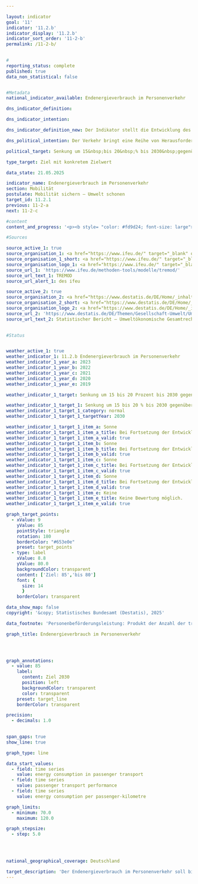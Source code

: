 ```yaml
---

layout: indicator        
goal: '11'        
indicator: '11.2.b'        
indicator_display: '11.2.b'        
indicator_sort_order: '11-2-b'        
permalink: /11-2-b/        
        

#
reporting_status: complete        
published: true        
data_non_statistical: false        


#Metadata        
national_indicator_available: Endenergieverbrauch im Personenverkehr        

dns_indicator_definition:         

dns_indicator_intention:         

dns_indicator_definition_new: Der Indikator stellt die Entwicklung des Endenergieverbrauchs durch die Beförderung von Personen mit der Bahn, im Luft- und Straßenverkehr (öffentlicher und Individualverkehr) im Inland im Vergleich zum Basisjahr 2015&nbsp;dar.        

dns_political_intention: Der Verkehr bringt eine Reihe von Herausforderungen mit sich. So beeinträchtigen etwa Lärm und Luftschadstoffe die Lebensqualität insbesondere in Städten und verkehrsbedingte Emissionen tragen zum Klimawandel bei. Der Ausstoß von schädlichen Treibhausgasen (THG) steht im Zusammenhang mit der im Verkehr verbrauchten Energie.        

political_target: Senkung um 15&nbsp;bis 20&nbsp;% bis 2030&nbsp;gegenüber 2015        

type_target: Ziel mit konkretem Zielwert        

data_state: 21.05.2025        

indicator_name: Endenergieverbrauch im Personenverkehr        
section: Mobilität        
postulate: Mobilität sichern – Umwelt schonen        
target_id: 11.2.1        
previous: 11-2-a        
next: 11-2-c        

#content         
content_and_progress: '<p><b style= "color: #fd9d24; font-size: large">11.2.b Endenergieverbrauch im Personenverkehr</b><br><br>Der Indikator stellt den Endenergieverbrauch (EEV) dar, der durch die Beförderung von Personen im Inland entsteht. Die zugrunde liegenden Daten stammen aus der TREMOD-Datenbank (Transport Emission Model) des Instituts für Energie- und Umweltforschung (ifeu). TREMOD ist ein Modell zur Bewertung verkehrsbedingter Emissionen. Erfasst werden die Kraftstoffverbräuche des Personenverkehrs innerhalb Deutschlands&nbsp;–&nbsp;unabhängig vom Ort der Betankung&nbsp;–&nbsp;auf Basis des Verbrauchskonzepts. Der Begriff <i>Endenergie</i> bezeichnet die unmittelbar im Verkehr eingesetzte Energiemenge und berücksichtigt weder Umwandlungsverluste bei der Kraftstoffherstellung noch etwaige Leitungsverluste. Im Luftverkehr fließen ausschließlich Inlandsflüge in die Berechnung ein; internationale Flüge von und nach Deutschland bleiben unberücksichtigt. Die Personenbeförderung per Schiff wird ebenfalls nicht berücksichtigt.<br><br>Im Jahr 2023&nbsp;entfielen 30,8&nbsp;% des gesamten EEV auf den Verkehrssektor, wobei der Personenverkehr einen Anteil von 61,5&nbsp;%<sup>1</sup> hatte. Einsparungen in diesem Bereich wirken sich daher deutlich auf den gesamten Energieverbrauch in Deutschland aus. Zwischen 2015&nbsp;und 2019&nbsp;stieg der EEV im Personenverkehr zunächst um 1,9&nbsp;% gegenüber dem Ausgangsjahr 2015&nbsp;auf einen Höchststand. Mit Beginn der COVID-19-Pandemie im Jahr 2020&nbsp;kam es infolge der zum Teil stark eingeschränkten Mobilität der Bevölkerung zu einem deutlichen Rückgang des Indikatorwerts um 16,2&nbsp;Prozentpunkte. In den Folgejahren stiegen die Werte nur langsam wieder an. Über den gesamten Zeitraum von 2015&nbsp;bis 2023&nbsp;veringerte sich der EEV im Personenverkehr insgesamt um 12,2&nbsp;%. Bei Fortsetzung der Entwicklung der letzten Jahre würde das politisch festgelegte Ziel einer Reduktion um 15&nbsp;% bis 20&nbsp;% im Zeitraum von 2015&nbsp;bis 2030&nbsp;erreicht werden.<br><br>Die sogenannte Personenbeförderungsleistung gibt die Anzahl der insgesamt zurückgelegten Personenkilometer an. Sie dient als Grundlage für die Berechnung des spezifischen Energieverbrauchs im Personenverkehr und stammt ebenfalls aus der TREMOD-Datenbank. Zwischen 2015&nbsp;und 2023&nbsp;sank die Beförderungsleistung um 9,9&nbsp;%. Ergänzend zum Indikator wird, als Maßstab für die Energieeffizienz im Personenverkehr, der EEV je Personenkilometer betrachtet. Im Jahr 2023&nbsp;lag dieser Wert&nbsp;–&nbsp;über alle Verkehrsträger hinweg&nbsp;–&nbsp;bei 1,52&nbsp;Megajoule je Personenkilometer<sup>2</sup> und damit 2,5&nbsp;% unter dem Niveau von 2015.<br><br>Der motorisierte Individualverkehr mit Pkw und Zweirädern stellte im Jahr 2022&nbsp;mit einem Anteil von 81,9&nbsp;% den mit Abstand größten Teil der gesamten Personenbeförderungsleistung dar. Dieser lässt sich weiter nach Fahrtzwecken differenzieren: 2022&nbsp;entfielen 36,5&nbsp;% auf den Berufsverkehr (Pendler- und Geschäftsfahrten), 31,0&nbsp;% auf Freizeitfahrten und 17,6&nbsp;% auf Einkaufsfahrten. Die Entwicklung dieser Fahrtzwecke verlief seit 2015&nbsp;unterschiedlich: Besonders deutlich gingen Freizeitfahrten zurück (–19,9&nbsp;Prozentpunkte), gefolgt von Einkaufsfahrten (–7,9&nbsp;Prozentpunkte) und beruflich bedingten Fahrten (–3,1&nbsp;Prozentpunkte).<br><br><small><sup>1</sup> Die Summe der Anteile des Güterverkehrs (Indikator <a href="https://dns-indikatoren.de/11-2-a/">11.2.a</a>) und des Personenverkehrs (Indikator 11.2.b) am gesamten Endenergieverbrauch im Verkehr ergibt nicht 100&nbsp;%. Diese Abweichung resultiert aus unterschiedlichen Abgrenzungen: Während die Energieverbräuche im Personen- und Güterverkehr auf dem Inlandsverbrauch basieren (Quelle: TREMOD), bezieht sich der gesamte Endenergieverbrauch im Verkehr auf den Inlandsabsatz (Quelle: AG Energiebilanzen).<br><sup>2</sup> Zur besseren Einordnung: Der Heizwert eines Liters Benzin beträgt 32&nbsp;Megajoule. Ein Verbrauch von 1,52&nbsp;Megajoule je Personenkilometer entspricht&nbsp;–&nbsp;auf 100&nbsp;Kilometer hochgerechnet&nbsp;–&nbsp;dem Energiegehalt von etwa 4,8&nbsp;Litern Benzin.</small></p>'                

#Sources        

source_active_1: true
source_organisation_1: <a href="https://www.ifeu.de/" target="_blank" onclick="return confirm_alert('des ifeu', 'De')">Institut für Energie- und Umweltforschung Heidelberg gGmbH</a>
source_organisation_1_short: <a href="https://www.ifeu.de/" target="_blank" onclick="return confirm_alert('des ifeu', 'De')">Institut für Energie- und Umweltforschung Heidelberg gGmbH</a>
source_organisation_logo_1: <a href="https://www.ifeu.de/" target="_blank" onclick="return confirm_alert('des ifeu', 'De')"><img src="https://dnsTestEnvironment.github.io/dns-indicators/public/OrgImgDe/ifeu.png" alt="Institut für Energie- und Umweltforschung Heidelberg gGmbH" title=" Klicken Sie hier um zur Homepage der Organisation Institut für Energie- und Umweltforschung Heidelberg gGmbH zu gelangen." style="height:60px; width:148px; border:transparent"/></a>
source_url_1: 'https://www.ifeu.de/methoden-tools/modelle/tremod/'
source_url_text_1: TREMOD
source_url_alert_1: des ifeu

source_active_2: true
source_organisation_2: <a href="https://www.destatis.de/DE/Home/_inhalt.html" target="_blank">Statistisches Bundesamt</a>
source_organisation_2_short: <a href="https://www.destatis.de/DE/Home/_inhalt.html" target="_blank">Statistisches Bundesamt</a>
source_organisation_logo_2: <a href="https://www.destatis.de/DE/Home/_inhalt.html" target="_blank"><img src="https://dnsTestEnvironment.github.io/dns-indicators/public/OrgImgDe/destatis.png" alt="Statistisches Bundesamt" title=" Klicken Sie hier um zur Homepage der Organisation Statistisches Bundesamt zu gelangen." style="height:60px; width:148px; border:transparent"/></a>
source_url_2: 'https://www.destatis.de/DE/Themen/Gesellschaft-Umwelt/Umwelt/UGR/verkehr-tourismus/_inhalt.html#sprg409790'
source_url_text_2: Statistischer Bericht – Umweltökonomische Gesamtrechnungen (UGR) – Verkehr und Umwelt
        

#Status        


weather_active_1: true
weather_indicator_1: 11.2.b Endenergieverbrauch im Personenverkehr
weather_indicator_1_year_a: 2023
weather_indicator_1_year_b: 2022
weather_indicator_1_year_c: 2021
weather_indicator_1_year_d: 2020
weather_indicator_1_year_e: 2019

weather_indicator_1_target: Senkung um 15 bis 20 Prozent bis 2030 gegenüber 2005

weather_indicator_1_target_1: Senkung um 15 bis 20 % bis 2030 gegenüber 2015
weather_indicator_1_target_1_category: normal
weather_indicator_1_target_1_targetYear: 2030

weather_indicator_1_target_1_item_a: Sonne
weather_indicator_1_target_1_item_a_title: Bei Fortsetzung der Entwicklung aus 2023 wäre der Zielwert erreicht oder um weniger als 5&nbsp;% der Differenz zwischen Zielwert und dem Wert aus 2023 verfehlt worden.
weather_indicator_1_target_1_item_a_valid: true
weather_indicator_1_target_1_item_b: Sonne
weather_indicator_1_target_1_item_b_title: Bei Fortsetzung der Entwicklung aus 2022 wäre der Zielwert erreicht oder um weniger als 5&nbsp;% der Differenz zwischen Zielwert und dem Wert aus 2022 verfehlt worden.
weather_indicator_1_target_1_item_b_valid: true
weather_indicator_1_target_1_item_c: Sonne
weather_indicator_1_target_1_item_c_title: Bei Fortsetzung der Entwicklung aus 2021 wäre der Zielwert erreicht oder um weniger als 5&nbsp;% der Differenz zwischen Zielwert und dem Wert aus 2021 verfehlt worden.
weather_indicator_1_target_1_item_c_valid: true
weather_indicator_1_target_1_item_d: Sonne
weather_indicator_1_target_1_item_d_title: Bei Fortsetzung der Entwicklung aus 2020 wäre der Zielwert erreicht oder um weniger als 5&nbsp;% der Differenz zwischen Zielwert und dem Wert aus 2020 verfehlt worden.
weather_indicator_1_target_1_item_d_valid: true
weather_indicator_1_target_1_item_e: Keine
weather_indicator_1_target_1_item_e_title: Keine Bewertung möglich.
weather_indicator_1_target_1_item_e_valid: true        

graph_target_points:
  - xValue: 9
    yValue: 85
    pointStyle: triangle
    rotation: 180
    borderColor: "#653e0e"
    preset: target_points
  - type: label
    xValue: 8.8
    yValue: 80.0
    backgroundColor: transparent
    content: ['Ziel: 85','bis 80']
    font: {
      size: 14
      }
    borderColor: transparent        

data_show_map: false        
copyright: '&copy; Statistisches Bundesamt (Destatis), 2025'        

data_footnote: 'Personenbeförderungsleistung: Produkt der Anzahl der transportierten Personen (P) mit der zurückgelegten Wegstrecke in Kilometern (km).'        

graph_title: Endenergieverbrauch im Personenverkehr        

        


graph_annotations:
  - value: 85
    label:
      content: Ziel 2030
      position: left
      backgroundColor: transparent
      color: transparent
    preset: target_line
    borderColor: transparent        

precision: 
  - decimals: 1.0
            

span_gaps: true        
show_line: true        

graph_type: line                

data_start_values: 
  - field: time series
    value: energy consumption in passenger transport
  - field: time series
    value: passenger transport performance
  - field: time series
    value: energy consumption per passenger-kilometre        

graph_limits: 
  - minimum: 70.0
    maximum: 120.0        

graph_stepsize: 
  - step: 5.0
            

                        

national_geographical_coverage: Deutschland                

target_description: 'Der Endenergieverbrauch im Personenverkehr soll bis 2030&nbsp;auf höchstens 85&nbsp;% des Wertes von 2015&nbsp;gesenkt werden.<br><br>• Für Ziele ohne exakten Zielwert, sondern mit Zielintervall, wird jeweils die schwächste Zielforderung (hier: Reduzierung auf 85&nbsp;% des Wertes von 2015) als mindestens zu erfüllende politisch festgelegte Zielgröße zugrunde gelegt. Der Indikator 11.2.b ist im Durchschnitt der letzten sechs Jahre deutlich gesunken, sodass das Ziel von 85&nbsp;% bei Fortsetzung der Entwicklung voraussichtlich erreicht wird. Der Indikator 11.2.b wird daher für das Jahr 2023&nbsp;mit <b>Sonne</b> bewertet.<br><br><u>Hinweis:</u> Auch die für diese Bewertung nicht relevante Zielgröße von 80&nbsp;% würde bei Fortsetzung der Entwicklung erreicht werden.<br><br><a href="https://dnsUpgradeEnvironment.github.io/site/status"><img src="https://sdg-indikatoren.de/public/Wettersymbole/Sonne.png" title="Bei Fortsetzung der Entwicklung aus 2023&nbsp;wäre der Zielwert erreicht oder um weniger als 5&nbsp;% der Differenz zwischen Zielwert und dem Wert aus 2023&nbsp;verfehlt worden." alt="Wettersymbol Sonne"/></a> <br><small>Datenstand bei Bewertung: 21.05.2025</small>'        
---
```


